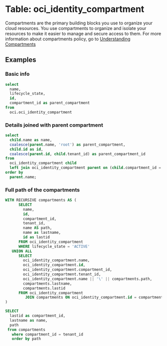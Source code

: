 # Table: oci_identity_compartment

Compartments are the primary building blocks you use to organize your cloud resources. You use compartments to organize and isolate your resources to make it easier to manage and secure access to them. For more information about compartments policy, go to [Understanding Compartments](https://docs.oracle.com/en-us/iaas/Content/GSG/Concepts/settinguptenancy.htm#Understa)

## Examples

### Basic info

```sql
select
  name,
  lifecycle_state,
  id,
  compartment_id as parent_compartment
from
  oci.oci_identity_compartment
```

### Details joined with parent compartment

```sql
select
  child.name as name,
  coalesce(parent.name, 'root') as parent_compartment,
  child.id as id,
  coalesce(parent.id, child.tenant_id) as parent_compartment_id
from
  oci_identity_compartment child
  left join oci_identity_compartment parent on (child.compartment_id = parent.id)
order by
  parent.name;
```

### Full path of the compartments

```sql
WITH RECURSIVE compartments AS (
      SELECT
        name,
        id,
        compartment_id,
        tenant_id,
        name AS path,
        name as lastname,
        id as lastid
      FROM oci_identity_compartment
      WHERE lifecycle_state = 'ACTIVE'
   UNION ALL
      SELECT
        oci_identity_compartment.name,
        oci_identity_compartment.id,
        oci_identity_compartment.compartment_id,
        oci_identity_compartment.tenant_id,
        oci_identity_compartment.name || '\' || compartments.path,
        compartments.lastname,
        compartments.lastid
      FROM oci_identity_compartment
         JOIN compartments ON oci_identity_compartment.id = compartments.compartment_id
)

SELECT
  lastid as compartment_id,
  lastname as name,
  path
 from compartments
   where compartment_id = tenant_id
   order by path
```
